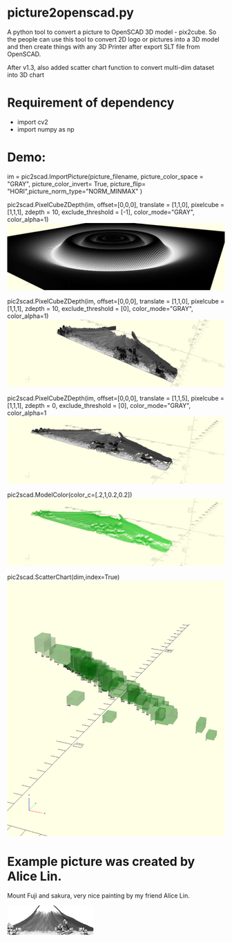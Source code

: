 # picture2openscad.py
A python tool to convert a picture to OpenSCAD 3D model - pix2cube.
So the people can use this tool to convert 2D logo or pictures into a 3D model and then create things with any 3D Printer after export SLT file from OpenSCAD.

After v1.3, also added scatter chart function to convert multi-dim dataset into 3D chart 

# Requirement of dependency
 * import cv2
 * import numpy as np

# Demo:


im = pic2scad.ImportPicture(picture_filename, picture_color_space = "GRAY", picture_color_invert= True, picture_flip= "HORI",picture_norm_type="NORM_MINMAX" )

pic2scad.PixelCubeZDepth(im, offset=[0,0,0], translate = [1,1,0], pixelcube = [1,1,1], zdepth = 10, exclude_threshold = [-1], color_mode="GRAY", color_alpha=1)
![](readme/output_exclude_threshold_-1.png?raw=true)

pic2scad.PixelCubeZDepth(im, offset=[0,0,0], translate = [1,1,0], pixelcube = [1,1,1], zdepth = 10, exclude_threshold = [0], color_mode="GRAY", color_alpha=1)
![](readme/output_zdepth_10.png?raw=true)

pic2scad.PixelCubeZDepth(im, offset=[0,0,0], translate = [1,1,5], pixelcube = [1,1,1], zdepth = 0, exclude_threshold = [0], color_mode="GRAY", color_alpha=1
![](readme/output_zdepth_0_translate_115.png?raw=true)

pic2scad.ModelColor(color_c=[.2,1,0.2,0.2])
![](readme/output_zdepth_0_translate_115_color.png?raw=true)

pic2scad.ScatterChart(dim,index=True)
![](readme/output_14D_scatter_chart.png?raw=true)


# Example picture was created by Alice Lin.
Mount Fuji and sakura, very nice painting by my friend Alice Lin.

![](example/Mount_Fuji.png?raw=true)
